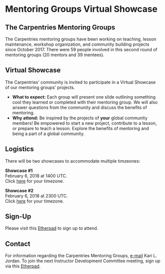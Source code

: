 # Mentoring Groups Virtual Showcase

## The Carpentries Mentoring Groups
The Carpentries mentoring groups have been working on teaching, lesson maintenance, workshop organization, and community building projects since October 2017. There were 59 people involved in this second round of mentoring groups (20 mentors and 39 mentees).

## Virtual Showcase
The Carpentries' community is invited to participate in a Virtual Showcase of our mentoring groups' projects.
  - __What to expect:__ Each group will present one slide outlining something cool they learned or completed with their mentoring group. We will also answer questions from the community and discuss the benefits of mentoring.
  - __Why attend:__ Be inspired by the projects of __your__ global community members! Be empowered to start a new project, contribute to a lesson, or prepare to teach a lesson. Explore the benefits of mentoring and being a part of a global community.

## Logistics
There will be two showcases to accommodate multiple timzeones:

__Showcase #1__  
February 6, 2018 at 1400 UTC.   
Click [here](https://www.timeanddate.com/worldclock/fixedtime.html?msg=Mentoring+Groups+Virtual+Showcase+1&iso=20180206T09&p1=867) for your timezone. 

__Showcase #2__  
February 6, 2018 at 2300 UTC.   
Click [here](https://www.timeanddate.com/worldclock/fixedtime.html?msg=Mentoring+Groups+Virtual+Showcase+%232&iso=20180206T18&p1=867&ah=1) for your timezone.

## Sign-Up
Please visit this [Etherpad](http://pad.software-carpentry.org/mentorship-info) to sign up to attend.

## Contact
For information regarding the Carpentries Mentoring Groups, [e-mail](mailto:kariljordan@carpentries.org) Kari L. Jordan. To join the next Instructor Development Committee meeting, sign up via this [Etherpad](http://pad.software-carpentry.org/scf-mentoring). 
